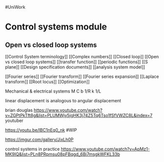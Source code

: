 #UniWork 
# Control systems module
## Open vs closed loop systems
[[Control System terminology]]
	[[Complex numbers]]
	[[Closed loop]]
		[[Open vs closed loop systems]]
	[[transfer function]]
	[[periodic functions]]
	[[S plane]]
	[[Design specification documents]]
	[[analysis system model]]

[[Fourier series]]
	[[Fourier transform]]
	[[Fourier series expansion]]
[[Laplace transform]]
[[Root locus]]
[[Optimization]]



Mechanical & electrical systems
M C
b 1/R
k 1/L

linear displacement is analogous to angular displacement


brian douglas
https://www.youtube.com/watch?v=ZGPtPkTft8g&list=PLUMWjy5jgHK3j74Z5Tq6Tso1fSfVWZC8L&index=7
youtuber 

https://youtu.be/lBC1nEq0_nk
#WIP 

https://imgur.com/gallery/JixLh0P

control systems in practice
https://www.youtube.com/watch?v=ApMz1-MK9IQ&list=PLn8PRpmsu08pFBqgd_6Bi7msgkWFKL33b